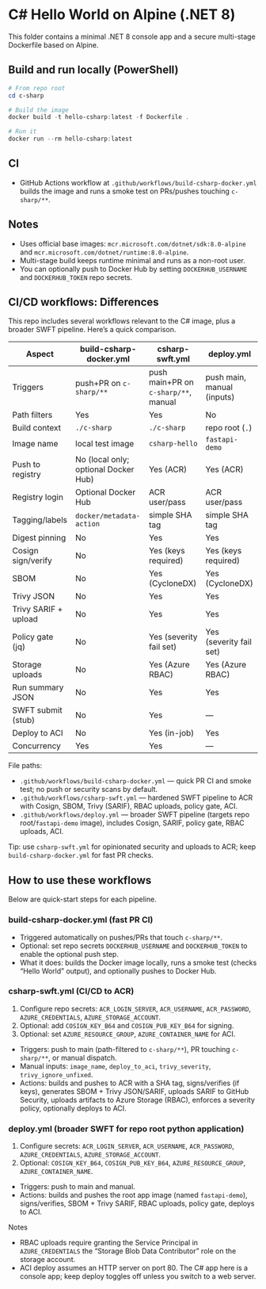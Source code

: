 # C# Hello World on Alpine (.NET 8)

This folder contains a minimal .NET 8 console app and a secure multi-stage Dockerfile based on Alpine.

## Build and run locally (PowerShell)

```powershell
# From repo root
cd c-sharp

# Build the image
docker build -t hello-csharp:latest -f Dockerfile .

# Run it
docker run --rm hello-csharp:latest
```

## CI

- GitHub Actions workflow at `.github/workflows/build-csharp-docker.yml` builds the image and runs a smoke test on PRs/pushes touching `c-sharp/**`.

## Notes

- Uses official base images: `mcr.microsoft.com/dotnet/sdk:8.0-alpine` and `mcr.microsoft.com/dotnet/runtime:8.0-alpine`.
- Multi-stage build keeps runtime minimal and runs as a non-root user.
- You can optionally push to Docker Hub by setting `DOCKERHUB_USERNAME` and `DOCKERHUB_TOKEN` repo secrets.

## CI/CD workflows: Differences

This repo includes several workflows relevant to the C# image, plus a broader SWFT pipeline. Here’s a quick comparison.

| Aspect | build-csharp-docker.yml | csharp-swft.yml | deploy.yml |
| --- | --- | --- | --- |
| Triggers | push+PR on `c-sharp/**` | push main+PR on `c-sharp/**`, manual | push main, manual (inputs) |
| Path filters | Yes | Yes | No |
| Build context | `./c-sharp` | `./c-sharp` | repo root (`.`) |
| Image name | local test image | `csharp-hello` | `fastapi-demo` |
| Push to registry | No (local only; optional Docker Hub) | Yes (ACR) | Yes (ACR) |
| Registry login | Optional Docker Hub | ACR user/pass | ACR user/pass |
| Tagging/labels | `docker/metadata-action` | simple SHA tag | simple SHA tag |
| Digest pinning | No | Yes | Yes |
| Cosign sign/verify | No | Yes (keys required) | Yes (keys required) |
| SBOM | No | Yes (CycloneDX) | Yes (CycloneDX) |
| Trivy JSON | No | Yes | Yes |
| Trivy SARIF + upload | No | Yes | Yes |
| Policy gate (jq) | No | Yes (severity fail set) | Yes (severity fail set) |
| Storage uploads | No | Yes (Azure RBAC) | Yes (Azure RBAC) |
| Run summary JSON | No | Yes | Yes |
| SWFT submit (stub) | No | Yes | — |
| Deploy to ACI | No | Yes (in-job) | Yes |
| Concurrency | Yes | Yes | — |

File paths:
- `.github/workflows/build-csharp-docker.yml` — quick PR CI and smoke test; no push or security scans by default.
- `.github/workflows/csharp-swft.yml` — hardened SWFT pipeline to ACR with Cosign, SBOM, Trivy (SARIF), RBAC uploads, policy gate, ACI.
- `.github/workflows/deploy.yml` — broader SWFT pipeline (targets repo root/`fastapi-demo` image), includes Cosign, SARIF, policy gate, RBAC uploads, ACI.

 
Tip: use `csharp-swft.yml` for opinionated security and uploads to ACR; keep `build-csharp-docker.yml` for fast PR checks.

## How to use these workflows

Below are quick-start steps for each pipeline.

### build-csharp-docker.yml (fast PR CI)

- Triggered automatically on pushes/PRs that touch `c-sharp/**`.
- Optional: set repo secrets `DOCKERHUB_USERNAME` and `DOCKERHUB_TOKEN` to enable the optional push step.
- What it does: builds the Docker image locally, runs a smoke test (checks “Hello World” output), and optionally pushes to Docker Hub.

### csharp-swft.yml (CI/CD to ACR)

1) Configure repo secrets: `ACR_LOGIN_SERVER`, `ACR_USERNAME`, `ACR_PASSWORD`, `AZURE_CREDENTIALS`, `AZURE_STORAGE_ACCOUNT`.
2) Optional: add `COSIGN_KEY_B64` and `COSIGN_PUB_KEY_B64` for signing.
3) Optional: set `AZURE_RESOURCE_GROUP`, `AZURE_CONTAINER_NAME` for ACI.

- Triggers: push to main (path-filtered to `c-sharp/**`), PR touching `c-sharp/**`, or manual dispatch.
- Manual inputs: `image_name`, `deploy_to_aci`, `trivy_severity`, `trivy_ignore_unfixed`.
- Actions: builds and pushes to ACR with a SHA tag, signs/verifies (if keys), generates SBOM + Trivy JSON/SARIF, uploads SARIF to GitHub Security, uploads artifacts to Azure Storage (RBAC), enforces a severity policy, optionally deploys to ACI.



### deploy.yml (broader SWFT for repo root python application)

1) Configure secrets: `ACR_LOGIN_SERVER`, `ACR_USERNAME`, `ACR_PASSWORD`, `AZURE_CREDENTIALS`, `AZURE_STORAGE_ACCOUNT`.
2) Optional: `COSIGN_KEY_B64`, `COSIGN_PUB_KEY_B64`, `AZURE_RESOURCE_GROUP`, `AZURE_CONTAINER_NAME`.

- Triggers: push to main and manual.
- Actions: builds and pushes the root app image (named `fastapi-demo`), signs/verifies, SBOM + Trivy SARIF, RBAC uploads, policy gate, deploys to ACI.

Notes

- RBAC uploads require granting the Service Principal in `AZURE_CREDENTIALS` the “Storage Blob Data Contributor” role on the storage account.
- ACI deploy assumes an HTTP server on port 80. The C# app here is a console app; keep deploy toggles off unless you switch to a web server.
